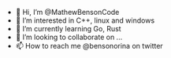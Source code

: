- 👋 Hi, I’m @MathewBensonCode
- 👀 I’m interested in C++, linux and windows
- 🌱 I’m currently learning Go, Rust
- 💞️ I’m looking to collaborate on ...
- 📫 How to reach me @bensonorina on twitter

<!---
MathewBensonCode/MathewBensonCode is a ✨ special ✨ repository because its `README.md` (this file) appears on your GitHub profile.
You can click the Preview link to take a look at your changes.
--->
